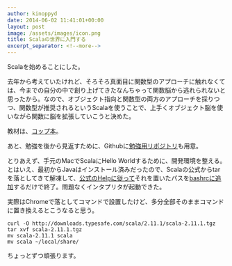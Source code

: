 ```yaml
---
author: kinoppyd
date: 2014-06-02 11:41:01+00:00
layout: post
image: /assets/images/icon.png
title: Scalaの世界に入門する
excerpt_separator: <!--more-->
---
```


Scalaを始めることにした。

去年から考えていたけれど、そろそろ真面目に関数型のアプローチに触れなくては、今までの自分の中で創り上げてきたなんちゃって関数脳から逃れられないと思ったから。なので、オブジェクト指向と関数型の両方のアプローチを採りつつ、関数型が推奨されるというScalaを使うことで、上手くオブジェクト脳を使いながら関数に脳を拡張していこうと決めた。

教材は、[コップ本](http://www.amazon.co.jp/gp/product/4844330845/)。

あと、勉強を後から見返すために、Githubに[勉強用リポジトリ](https://github.com/YasuhiroKinoshita/learn_scala)も用意。

<!--more-->

とりあえず、手元のMacでScalaにHello Worldするために、開発環境を整える。
とはいえ、最初からJavaはインストール済みだったので、Scalaの公式からtarを落としてきて解凍して、[公式のHelpに従って](http://www.scala-lang.org/download/install.html)それを置いたパスを[bashrcに追加](https://github.com/YasuhiroKinoshita/dot_files/commit/585b4d95b1fa9a60c55b5c0fbdeac7ba8fca6d1b)するだけで終了。問題なくインタプリタが起動できた。

実際はChromeで落としてコマンドで設置したけど、多分全部そのままコマンドに置き換えるとこうなると思う。

```shell-session
curl -O http://downloads.typesafe.com/scala/2.11.1/scala-2.11.1.tgz
tar xvf scala-2.11.1.tgz
mv scala-2.11.1 scala
mv scala ~/local/share/
```

ちょっとずつ頑張ります。
